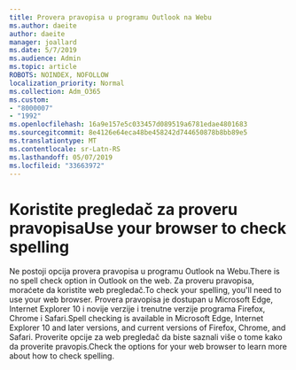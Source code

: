 ```yaml
---
title: Provera pravopisa u programu Outlook na Webu
ms.author: daeite
author: daeite
manager: joallard
ms.date: 5/7/2019
ms.audience: Admin
ms.topic: article
ROBOTS: NOINDEX, NOFOLLOW
localization_priority: Normal
ms.collection: Adm_O365
ms.custom:
- "8000007"
- "1992"
ms.openlocfilehash: 16a9e157e5c033457d089519a6781edae4801683
ms.sourcegitcommit: 8e4126e64eca48be458242d744650878b8bb89e5
ms.translationtype: MT
ms.contentlocale: sr-Latn-RS
ms.lasthandoff: 05/07/2019
ms.locfileid: "33663972"
---
```

# <a name="use-your-browser-to-check-spelling"></a><span data-ttu-id="bc387-102">Koristite pregledač za proveru pravopisa</span><span class="sxs-lookup"><span data-stu-id="bc387-102">Use your browser to check spelling</span></span>

<span data-ttu-id="bc387-103">Ne postoji opcija provera pravopisa u programu Outlook na Webu.</span><span class="sxs-lookup"><span data-stu-id="bc387-103">There is no spell check option in Outlook on the web.</span></span> <span data-ttu-id="bc387-104">Za proveru pravopisa, moraćete da koristite web pregledač.</span><span class="sxs-lookup"><span data-stu-id="bc387-104">To check your spelling, you'll need to use your web browser.</span></span> <span data-ttu-id="bc387-105">Provera pravopisa je dostupan u Microsoft Edge, Internet Explorer 10 i novije verzije i trenutne verzije programa Firefox, Chrome i Safari.</span><span class="sxs-lookup"><span data-stu-id="bc387-105">Spell checking is available in Microsoft Edge, Internet Explorer 10 and later versions, and current versions of Firefox, Chrome, and Safari.</span></span> <span data-ttu-id="bc387-106">Proverite opcije za web pregledač da biste saznali više o tome kako da proverite pravopis.</span><span class="sxs-lookup"><span data-stu-id="bc387-106">Check the options for your web browser to learn more about how to check spelling.</span></span>